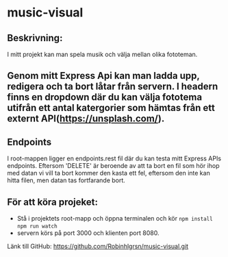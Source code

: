 # music-visual

## Beskrivning:
I mitt projekt kan man spela musik och välja mellan olika fototeman. 

Genom mitt Express Api kan man ladda upp, redigera och ta bort låtar från servern. 
I headern finns en dropdown där du kan välja fototema utifrån ett antal katergorier som hämtas från ett externt API(https://unsplash.com/).
--
## Endpoints
I root-mappen ligger en endpoints.rest fil där du kan testa mitt Express APIs endpoints.
Eftersom 'DELETE' är beroende av att ta bort en fil som hör ihop med datan vi vill ta bort kommer den kasta ett fel, eftersom den inte kan hitta filen, men datan tas fortfarande bort.

## För att köra projeket:
- Stå i projektets root-mapp och öppna terminalen och kör
 ```npm install```
 ```npm run watch```
- servern körs på port 3000 och klienten port 8080.

Länk till GitHub: https://github.com/Robinhlgrsn/music-visual.git
